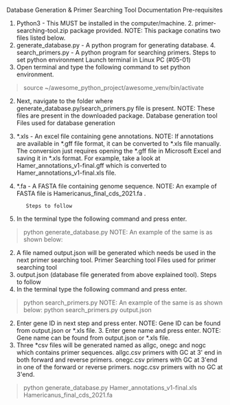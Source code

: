 Database Generation & Primer Searching Tool Documentation
Pre-requisites
1. Python3 - This MUST be installed in the computer/machine. 2. primer-searching-tool.zip package provided.
NOTE: This package conatins two files listed below.
3. generate_database.py - A python program for generating database. 4. search_primers.py - A python program for searching primers.
Steps to set python environment
Launch terminal in Linux PC (#05-01)
1. Open terminal and type the following command to set python environment.
> source ~/awesome_python_project/awesome_venv/bin/activate
2. Next, navigate to the folder where generate_database.py/search_primers.py file is present.
NOTE: These files are present in the downloaded package.
Database generation tool
Files used for database generation
1. *.xls - An excel file containing gene annotations.
NOTE: If annotations are available in *.gff file format, it can be converted to *.xls file manually. The conversion just requires opening the *.gff file in Microsoft Excel and saving it in *.xls format.
For example, take a look at Hamer_annotations_v1-final.gff which is converted to Hamer_annotations_v1-final.xls file.
2. *.fa - A FASTA file containing genome sequence.
NOTE: An example of FASTA file is Hamericanus_final_cds_2021.fa .
    
          Steps to follow
 
1. In the terminal type the following command and press enter.
 
> python generate_database.py <path to xls file> <path to fa file>
NOTE: An example of the same is as shown below:
2. A file named output.json will be generated which needs be used in the next primer searching tool. Primer Searching tool
Files used for primer searching tool
1. output.json (database file generated from above explained tool). Steps to follow
1. In the terminal type the following command and press enter.
> python search_primers.py <path to json file>
NOTE: An example of the same is as shown below:
> python search_primers.py output.json
2. Enter gene ID in next step and press enter.
NOTE: Gene ID can be found from output.json or *.xls file. 3. Enter gene name and press enter.
NOTE: Gene name can be found from output.json or *.xls file.
4. Three *csv files will be generated named as allgc, onegc and nogc which contains primer sequences.
allgc.csv primers with GC at 3' end in both forward and reverse primers. onegc.csv primers with GC at 3'end in one of the forward or reverse primers. nogc.csv primers with no GC at 3'end.
  > python generate_database.py Hamer_annotations_v1-final.xls Hamericanus_final_cds_2021.fa
    
 
       
